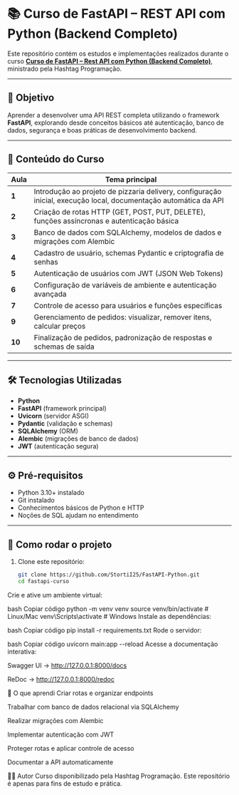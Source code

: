# 📚 Curso de FastAPI – REST API com Python (Backend Completo)

Este repositório contém os estudos e implementações realizados durante o curso **[Curso de FastAPI – Rest API com Python (Backend Completo)](https://youtu.be/BtIy2aD8k_w?si=Zqlz8edT8cS7TkpW)**, ministrado pela Hashtag Programação.

---

## 🎯 Objetivo

Aprender a desenvolver uma API REST completa utilizando o framework **FastAPI**, explorando desde conceitos básicos até autenticação, banco de dados, segurança e boas práticas de desenvolvimento backend.

---

## 📂 Conteúdo do Curso

| Aula | Tema principal |
|------|----------------|
| **1** | Introdução ao projeto de pizzaria delivery, configuração inicial, execução local, documentação automática da API |
| **2** | Criação de rotas HTTP (GET, POST, PUT, DELETE), funções assíncronas e autenticação básica |
| **3** | Banco de dados com SQLAlchemy, modelos de dados e migrações com Alembic |
| **4** | Cadastro de usuário, schemas Pydantic e criptografia de senhas |
| **5** | Autenticação de usuários com JWT (JSON Web Tokens) |
| **6** | Configuração de variáveis de ambiente e autenticação avançada |
| **7** | Controle de acesso para usuários e funções específicas |
| **9** | Gerenciamento de pedidos: visualizar, remover itens, calcular preços |
| **10** | Finalização de pedidos, padronização de respostas e schemas de saída |

---

## 🛠️ Tecnologias Utilizadas

- **Python**  
- **FastAPI** (framework principal)  
- **Uvicorn** (servidor ASGI)  
- **Pydantic** (validação e schemas)  
- **SQLAlchemy** (ORM)  
- **Alembic** (migrações de banco de dados)  
- **JWT** (autenticação segura)  

---

## ⚙️ Pré-requisitos

- Python 3.10+ instalado  
- Git instalado  
- Conhecimentos básicos de Python e HTTP  
- Noções de SQL ajudam no entendimento  

---

## 🚀 Como rodar o projeto

1. Clone este repositório:
   ```bash
   git clone https://github.com/StortiI25/FastAPI-Python.git
   cd fastapi-curso
Crie e ative um ambiente virtual:

bash
Copiar código
python -m venv venv
source venv/bin/activate   # Linux/Mac
venv\Scripts\activate      # Windows
Instale as dependências:

bash
Copiar código
pip install -r requirements.txt
Rode o servidor:

bash
Copiar código
uvicorn main:app --reload
Acesse a documentação interativa:

Swagger UI → http://127.0.0.1:8000/docs

ReDoc → http://127.0.0.1:8000/redoc

📌 O que aprendi
Criar rotas e organizar endpoints

Trabalhar com banco de dados relacional via SQLAlchemy

Realizar migrações com Alembic

Implementar autenticação com JWT

Proteger rotas e aplicar controle de acesso

Documentar a API automaticamente

🧑‍💻 Autor
Curso disponibilizado pela Hashtag Programação.
Este repositório é apenas para fins de estudo e prática.
